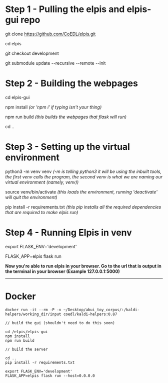 # Step 1 - Pulling the elpis and elpis-gui repo

git clone https://github.com/CoEDL/elpis.git

cd elpis

git checkout development

git submodule update --recursive --remote --init 

# Step 2 - Building the webpages

cd elpis-gui

npm install _(or 'npm i' if typing isn't your thing)_ 

npm run build _(this builds the webpages that flask will run)_

cd ..

# Step 3 - Setting up the virtual environment

python3 -m venv venv _(-m is telling python3 it will be using the inbuilt tools, the first venv calls the program, the second venv is what we are naming our virtual environment (namely, venv))_

source venv/bin/activate _(this loads the environment, running 'deactivate' will quit the environment)_ 

pip install -r requirements.txt _(this pip installs all the required dependencies that are required to make elpis run)_

# Step 4 - Running Elpis in venv

export FLASK_ENV='development'

FLASK_APP=elpis flask run

**Now you're able to run elpis in your browser. Go to the url that is output in the terminal in your browser (Example 127.0.0.1:5000)**


---
# Docker

```
docker run -it --rm -P -v ~/Desktop/abui_toy_corpus/:/kaldi-helpers/working_dir/input coedl/kaldi-helpers:0.87

// build the gui (shouldn't need to do this soon)

cd /elpis/elpis-gui
npm install
npm run build

// build the server

cd ..
pip install -r requirements.txt

export FLASK_ENV='development'
FLASK_APP=elpis flask run --host=0.0.0.0
```
